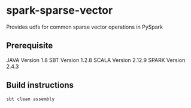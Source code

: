# spark-sparse-vector

Provides udfs for common sparse vector operations in PySpark


## Prerequisite
JAVA Version 1.8
SBT Version 1.2.8
SCALA Version 2.12.9
SPARK Version 2.4.3

## Build instructions
```sbt
sbt clean assembly
```

